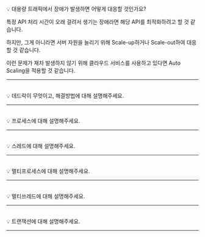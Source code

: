 <br>
💡 대용량 트래픽에서 장애가 발생하면 어떻게 대응할 것인가요?  

특정 API 처리 시간이 오래 걸려서 생기는 장애라면 해당 API를 최적화하려고 할 것 같습니다.  

하지만, 그게 아니라면 서버 자원을 늘리기 위해 Scale-up하거나 Scale-out하여 대응할 것 같습니다.  

이런 문제가 재차 발생하지 않기 위해 클라우드 서비스를 사용하고 있다면 Auto Scaling을 적용할 것 같습니다.

---
<br>
💡 데드락이 무엇이고, 해결방법에 대해 설명해주세요.

---
<br>
💡 프로세스에 대해 설명해주세요.

---
<br>
💡 스레드에 대해 설명해주세요.

---
<br>
💡 멀티프로세스에 대해 설명해주세요.

---
<br>
💡 멀티쓰레드에 대해 설명해주세요.

---
<br>
💡 트랜잭션에 대해 설명해주세요.

---
<br>
